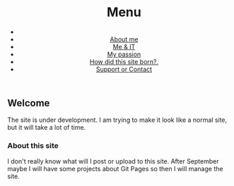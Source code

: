 <header id="luxbar" classNameN="luxbar-fixed">
    <div className="luxbar-menu luxbar-menu-right luxbar-menu-material-cyan">
        <ul className="luxbar-navigation">
          <h1>Menu</h1>
            <li className="luxbar-header">
                <label className="luxbar-hamburger luxbar-hamburger-doublespin"
                id="luxbar-hamburger" for="luxbar-checkbox"> <span></span> </label>
            </li>
            <li class="luxbar-item"><a href="aboutme.md">About me</a></li>
            <li class="luxbar-item"><a href="me&it.md">Me & IT</a></li>
            <li class="luxbar-item"><a href="mypassion.md">My passion</a></li>
            <li class="luxbar-item"><a href="siteborn.md">How did this site born?.</a></li>
              <li class="luxbar-item"><a href="support.md">Support or Contact</a></li>
        </ul>
    </div>
</header>

## Welcome
The site is under development.
I am trying to make it look like a normal site, but it will take a lot of time.

### About this site
I don't really know what will I post or upload to this site.
After September maybe I will have some projects about Git Pages so then I will manage the site.
